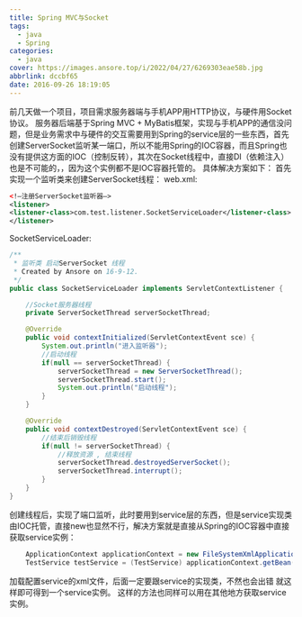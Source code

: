 ```yaml
---
title: Spring MVC与Socket
tags:
  - java
  - Spring
categories:
  - java
cover: https://images.ansore.top/i/2022/04/27/6269303eae58b.jpg
abbrlink: dccbf65
date: 2016-09-26 18:19:05
---
```


前几天做一个项目，项目需求服务器端与手机APP用HTTP协议，与硬件用Socket协议。 服务器后端基于Spring MVC + MyBatis框架，实现与手机APP的通信没问题，但是业务需求中与硬件的交互需要用到Spring的service层的一些东西，首先创建ServerSocket监听某一端口，所以不能用Spring的IOC容器，而且Spring也没有提供这方面的IOC（控制反转），其次在Socket线程中，直接DI（依赖注入）也是不可能的，，因为这个实例都不是IOC容器托管的。 具体解决方案如下： 首先实现一个监听类来创建ServerSocket线程： web.xml:

```xml
<!–注册ServerSocket监听器–>
<listener>
<listener-class>com.test.listener.SocketServiceLoader</listener-class>
</listener>
```


SocketServiceLoader:

```java
/**
 * 监听类 启动ServerSocket 线程
 * Created by Ansore on 16-9-12.
 */
public class SocketServiceLoader implements ServletContextListener {

    //Socket服务器线程
    private ServerSocketThread serverSocketThread;

    @Override
    public void contextInitialized(ServletContextEvent sce) {
        System.out.println("进入监听器");
        //启动线程
        if(null == serverSocketThread) {
            serverSocketThread = new ServerSocketThread();
            serverSocketThread.start();
            System.out.println("启动线程");
        }
    }

    @Override
    public void contextDestroyed(ServletContextEvent sce) {
        //结束后销毁线程
        if(null != serverSocketThread) {
            //释放资源 , 结束线程
            serverSocketThread.destroyedServerSocket();
            serverSocketThread.interrupt();
        }
    }
}
```


创建线程后，实现了端口监听，此时要用到service层的东西，但是service实现类由IOC托管，直接new也显然不行，解决方案就是直接从Spring的IOC容器中直接获取service实例：

```java
    ApplicationContext applicationContext = new FileSystemXmlApplicationContext("classpath:spring/spring.xml");
    TestService testService = (TestService) applicationContext.getBean("testServiceImpl");
```


加载配置service的xml文件，后面一定要跟service的实现类，不然也会出错 就这样即可得到一个service实例。 这样的方法也同样可以用在其他地方获取service实例。
